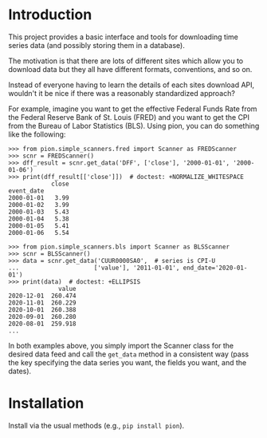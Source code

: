 
# Introduction

This project provides a basic interface and tools for downloading
time series data (and possibly storing them in a database).

The motivation is that there are lots of different sites which allow
you to download data but they all have different formats, conventions,
and so on.

Instead of everyone having to learn the details of each sites download
API, wouldn't it be nice if there was a reasonably standardized approach?

For example, imagine you want to get the effective Federal Funds Rate
from the Federal Reserve Bank of St. Louis (FRED) and you want to
get the CPI from the Bureau of Labor Statistics (BLS). Using pion,
you can do something like the following:

```
>>> from pion.simple_scanners.fred import Scanner as FREDScanner
>>> scnr = FREDScanner()
>>> dff_result = scnr.get_data('DFF', ['close'], '2000-01-01', '2000-01-06')
>>> print(dff_result[['close']])  # doctest: +NORMALIZE_WHITESPACE
            close
event_date
2000-01-01   3.99
2000-01-02   3.99
2000-01-03   5.43
2000-01-04   5.38
2000-01-05   5.41
2000-01-06   5.54

>>> from pion.simple_scanners.bls import Scanner as BLSScanner
>>> scnr = BLSScanner()
>>> data = scnr.get_data('CUUR0000SA0',  # series is CPI-U
...                     ['value'], '2011-01-01', end_date='2020-01-01')
>>> print(data)  # doctest: +ELLIPSIS
              value
2020-12-01  260.474
2020-11-01  260.229
2020-10-01  260.388
2020-09-01  260.280
2020-08-01  259.918
...

```

In both examples above, you simply import the Scanner class for the
desired data feed and call the `get_data` method in a consistent way
(pass the key specifying the data series you want, the fields you
want, and the dates).

# Installation

Install via the usual methods (e.g., `pip install pion`).
